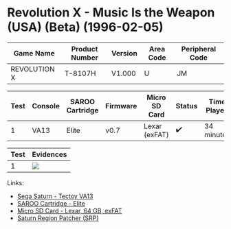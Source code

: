 # Revolution X - Music Is the Weapon (USA) (Beta) (1996-02-05)

| Game Name    | Product Number | Version | Area Code | Peripheral Code |
| ------------ | -------------- | ------- | --------- | --------------- |
| REVOLUTION X | T-8107H        | V1.000  | U         | JM              |

| Test | Console | SAROO Cartridge | Firmware | Micro SD Card | Status             | Time Played |
| ---- | ------- | --------------- | -------- | ------------- | ------------------ | ----------- |
| 1    | VA13    | Elite           | v0.7     | Lexar (exFAT) | :heavy_check_mark: | 34 minutes  |

| Test | Evidences                                                                                        |
| ---- | ------------------------------------------------------------------------------------------------ |
| 1    | [![](https://img.youtube.com/vi/oQsy4OCQsbo/0.jpg)](https://www.youtube.com/watch?v=oQsy4OCQsbo) |

Links:

- [Sega Saturn - Tectoy VA13](../../../Info/Consoles/VA13/README.md)
- [SAROO Cartridge - Elite](../../../Info/Cartridges/GuangzhouSanStarOnlineShop/1.6/README.md)
- [Micro SD Card - Lexar, 64 GB, exFAT](../../../Info/SdCards/Lexar/64GB/exfat/README.md)
- [Saturn Region Patcher (SRP)](https://segaxtreme.net/resources/saturn-region-patcher.81/download)
